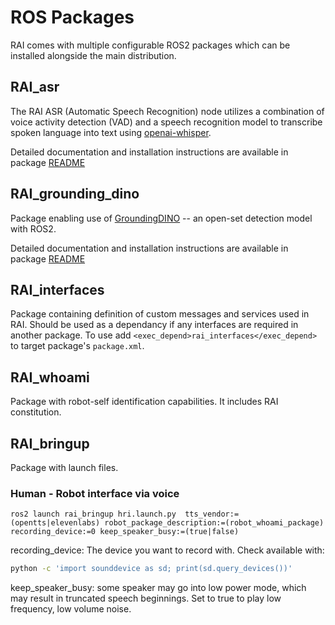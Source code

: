 # ROS Packages

RAI comes with multiple configurable ROS2 packages which can be installed alongside the main distribution.

## RAI_asr

The RAI ASR (Automatic Speech Recognition) node utilizes a combination of voice activity detection (VAD) and a speech recognition model to transcribe spoken language into text using [openai-whisper](https://github.com/openai/whisper).

Detailed documentation and installation instructions are available in package [README](../src/rai_asr/README.md)

## RAI_grounding_dino

Package enabling use of [GroundingDINO](https://github.com/IDEA-Research/GroundingDINO) -- an open-set detection model with ROS2.

Detailed documentation and installation instructions are available in package [README](../src/rai_grounding_dino/README.md)

## RAI_interfaces

Package containing definition of custom messages and services used in RAI. Should be used as a dependancy if any interfaces are required in another package.
To use add `<exec_depend>rai_interfaces</exec_depend>` to target package's `package.xml`.

## RAI_whoami

Package with robot-self identification capabilities. It includes RAI constitution.

## RAI_bringup

Package with launch files.

### Human - Robot interface via voice

```
ros2 launch rai_bringup hri.launch.py  tts_vendor:=(opentts|elevenlabs) robot_package_description:=(robot_whoami_package) recording_device:=0 keep_speaker_busy:=(true|false)
```

recording_device: The device you want to record with. Check available with:

```bash
python -c 'import sounddevice as sd; print(sd.query_devices())'
```

keep_speaker_busy: some speaker may go into low power mode, which may result in truncated speech beginnings. Set to true to play low frequency, low volume noise.
